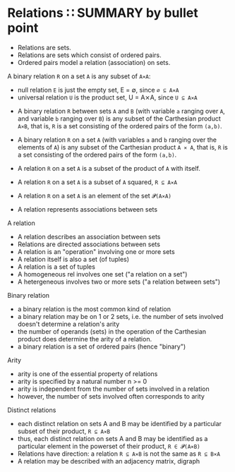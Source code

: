 # Relations ∷ SUMMARY by bullet point

- Relations are sets.
- Relations are sets which consist of ordered pairs.
- Ordered pairs model a relation (association) on sets.



A binary relation `R` on a set `A` is any subset of `A⨯A`:
- null relation `E` is just the empty set, E = ∅, since `∅ ⊆ A⨯A`
- universal relation `U` is the product set, U = A⨯A, since `U ⊆ A⨯A`



* A binary relation `R` between sets `A` and `B` (with variable `a` ranging over `A`, and variable `b` ranging over `B`) is any subset of the Carthesian product `A⨯B`, that is, `R` is a set consisting of the ordered pairs of the form `(a,b)`.



* A binary relation `R` on a set `A` (with variables `a` and `b` ranging over the elements of `A`) is any subset of the Carthesian product `A ⨯ A`, that is, `R` is a set consisting of the ordered pairs of the form `(a,b)`.



* A relation `R` on a set `A` is a subset of the product of `A` with itself.
* A relation `R` on a set `A` is a subset of `A` squared, `R ⊆ A⨯A`
* A relation `R` on a set `A` is an element of the set `𝓟(A⨯A)`
* A relation represents associations between sets


A relation
- A relation describes an association between sets
- Relations are directed associations between sets
- A relation is an "operation" involving one or more sets
- A relation itself is also a set (of tuples)
- A relation is a set of tuples
- A homogeneous rel involves one set ("a relation on a set")
- A hetergeneous involves two or more sets ("a relation between sets")

Binary relation
- a binary relation is the most common kind of relation
- a binary relation may be on 1 or 2 sets, i.e. the number of sets involved doesn't determine a relation's arity
- the number of operands (sets) in the operation of the Carthesian product does determine the arity of a relation.
- a binary relation is a set of ordered pairs (hence "binary")

Arity
- arity is one of the essential property of relations
- arity is specified by a natural number n >= 0
- arity is independent from the number of sets involved in a relation
- however, the number of sets involved often corresponds to arity

Distinct relations
- each distinct relation on sets A and B may be identified by a particular subset of their product, `R ⊆ A⨯B`
- thus, each distinct relation on sets A and B may be identified as a particular element in the powerset of their product, `R ∈ 𝓟(A⨯B)`
- Relations have direction: a relation `R ⊆ A⨯B` is not the same as `R ⊆ B⨯A`
- A relation may be described with an adjacency matrix, digraph
